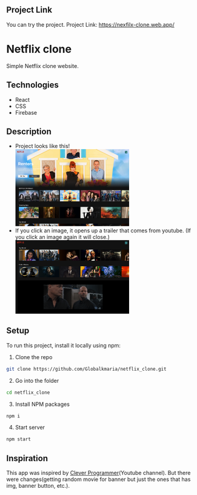 ## Project Link

You can try the project.
Project Link: <https://nexfilx-clone.web.app/>

# Netflix clone

Simple Netflix clone website.

## Technologies

- React
- CSS
- Firebase

## Description

- Project looks like this!
  <br/>
  <img src="./src/img/page.png" width="300">
- If you click an image, it opens up a trailer that comes from youtube.
  (If you click an image again it will close.)
  <br/>
  <img src="./src/img/trailer.png" width="300">

## Setup

To run this project, install it locally using npm:

1. Clone the repo

```bash
git clone https://github.com/Globalkmaria/netflix_clone.git
```

2. Go into the folder

```bash
cd netflix_clone
```

3. Install NPM packages

```bash
npm i
```

4. Start server

```bash
npm start
```

## Inspiration

This app was inspired by [Clever Programmer](https://youtu.be/XtMThy8QKqU)(Youtube channel). But there were changes(getting random movie for banner but just the ones that has img, banner button, etc.).
